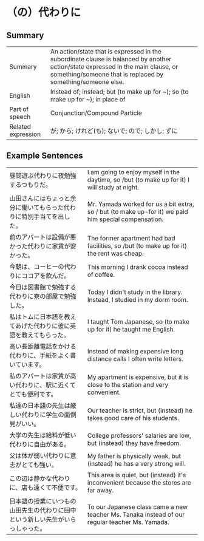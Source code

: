 # （の）代わりに

## Summary

<table><tr>   <td>Summary</td>   <td>An action/state that is expressed in the subordinate clause is balanced by another action/state expressed in the main clause, or something/someone that is replaced by something/someone else.</td></tr><tr>   <td>English</td>   <td>Instead of; instead; but (to make up for ~); so (to make up for ~); in place of</td></tr><tr>   <td>Part of speech</td>   <td>Conjunction/Compound Particle</td></tr><tr>   <td>Related expression</td>   <td>が; から; けれど(も); ないで; ので; しかし; ずに</td></tr></table>

## Example Sentences

<table><tr>   <td>昼間遊ぶ代わりに夜勉強するつもりだ。</td>   <td>I am going to enjoy myself in the daytime, so /but (to make up for it) I will study at night.</td></tr><tr>   <td>山田さんにはちょっと余分に働いてもらった代わりに特別手当てを出した。</td>   <td>Mr. Yamada worked for us a bit extra, so / but (to make up-for it) we paid him special compensation.</td></tr><tr>   <td>前のアパートは設備が悪かった代わりに家賃が安かった。</td>   <td>The former apartment had bad facilities, so /but (to make up for it) the rent was cheap.</td></tr><tr>   <td>今朝は、コーヒーの代わりにココアを飲んだ。</td>   <td>This morning I drank cocoa instead of coffee.</td></tr><tr>   <td>今日は図書館で勉強する代わりに寮の部屋で勉強した。</td>   <td>Today I didn't study in the library. Instead, I studied in my dorm room.</td></tr><tr>   <td>私はトムに日本語を教えてあげた代わりに彼に英語を教えてもらった。</td>   <td>I taught Tom Japanese, so (to make up for it) he taught me English.</td></tr><tr>   <td>高い長距離電話をかける代わりに、手紙をよく書いています。</td>   <td>Instead of making expensive long distance calls I often write letters.</td></tr><tr>   <td>私のアパートは家賃が高い代わりに、駅に近くてとても便利です。</td>   <td>My apartment is expensive, but it is close to the station and very convenient.</td></tr><tr>   <td>私達の日本語の先生は厳しい代わりに学生の面倒見がいい。</td>   <td>Our teacher is strict, but (instead) he takes good care of his students.</td></tr><tr>   <td>大学の先生は給料が低い代わりに自由がある。</td>   <td>College professors' salaries are low, but (instead) they have freedom.</td></tr><tr>   <td>父は体が弱い代わりに意志がとても強い。</td>   <td>My father is physically weak, but (instead) he has a very strong will.</td></tr><tr>   <td>この辺は静かな代わりに、店も遠くて不便です。</td>   <td>This area is quiet, but (instead) it's inconvenient because the stores are far away.</td></tr><tr>   <td>日本語の授業にいつもの山田先生の代わりに田中という新しい先生がいらっしゃった。</td>   <td>To our Japanese class came a new teacher Ms. Tanaka instead of our regular teacher Ms. Yamada.</td></tr></table>

